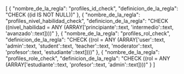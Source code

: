 [
  {
    "nombre_de_la_regla": "profiles_id_check",
    "definicion_de_la_regla": "CHECK ((id IS NOT NULL))"
  },
  {
    "nombre_de_la_regla": "profiles_nivel_habilidad_check",
    "definicion_de_la_regla": "CHECK ((nivel_habilidad = ANY (ARRAY['principiante'::text, 'intermedio'::text, 'avanzado'::text])))"
  },
  {
    "nombre_de_la_regla": "profiles_rol_check",
    "definicion_de_la_regla": "CHECK ((rol = ANY (ARRAY['user'::text, 'admin'::text, 'student'::text, 'teacher'::text, 'moderator'::text, 'profesor'::text, 'estudiante'::text])))"
  },
  {
    "nombre_de_la_regla": "profiles_role_check",
    "definicion_de_la_regla": "CHECK ((rol = ANY (ARRAY['estudiante'::text, 'profesor'::text, 'admin'::text])))"
  }
]